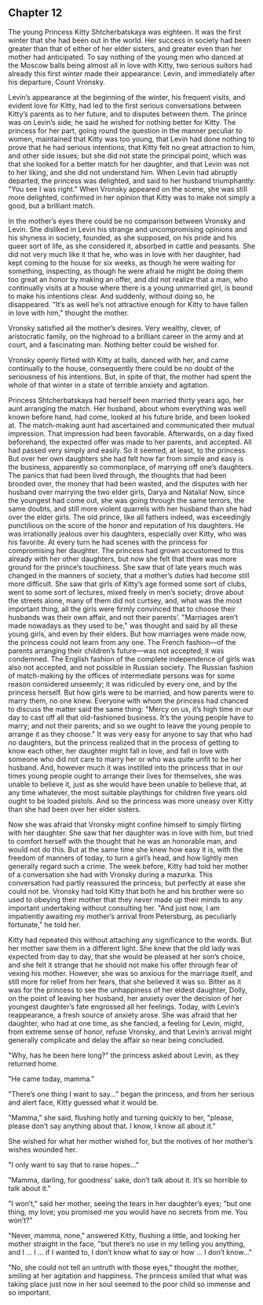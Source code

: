 ## Chapter 12


The young Princess Kitty Shtcherbatskaya was eighteen. It was the first
winter that she had been out in the world. Her success in society had
been greater than that of either of her elder sisters, and greater even
than her mother had anticipated. To say nothing of the young men who
danced at the Moscow balls being almost all in love with Kitty, two
serious suitors had already this first winter made their appearance:
Levin, and immediately after his departure, Count Vronsky.

Levin’s appearance at the beginning of the winter, his frequent visits,
and evident love for Kitty, had led to the first serious conversations
between Kitty’s parents as to her future, and to disputes between them.
The prince was on Levin’s side; he said he wished for nothing better for
Kitty. The princess for her part, going round the question in the manner
peculiar to women, maintained that Kitty was too young, that Levin had
done nothing to prove that he had serious intentions, that Kitty felt no
great attraction to him, and other side issues; but she did not state
the principal point, which was that she looked for a better match for
her daughter, and that Levin was not to her liking, and she did not
understand him. When Levin had abruptly departed, the princess was
delighted, and said to her husband triumphantly: "You see I was right."
When Vronsky appeared on the scene, she was still more delighted,
confirmed in her opinion that Kitty was to make not simply a good, but a
brilliant match.

In the mother’s eyes there could be no comparison between Vronsky and
Levin. She disliked in Levin his strange and uncompromising opinions and
his shyness in society, founded, as she supposed, on his pride and his
queer sort of life, as she considered it, absorbed in cattle and
peasants. She did not very much like it that he, who was in love with
her daughter, had kept coming to the house for six weeks, as though he
were waiting for something, inspecting, as though he were afraid he
might be doing them too great an honor by making an offer, and did not
realize that a man, who continually visits at a house where there is a
young unmarried girl, is bound to make his intentions clear. And
suddenly, without doing so, he disappeared. "It’s as well he’s not
attractive enough for Kitty to have fallen in love with him," thought
the mother.

Vronsky satisfied all the mother’s desires. Very wealthy, clever, of
aristocratic family, on the highroad to a brilliant career in the army
and at court, and a fascinating man. Nothing better could be wished for.

Vronsky openly flirted with Kitty at balls, danced with her, and came
continually to the house, consequently there could be no doubt of the
seriousness of his intentions. But, in spite of that, the mother had
spent the whole of that winter in a state of terrible anxiety and
agitation.

Princess Shtcherbatskaya had herself been married thirty years ago, her
aunt arranging the match. Her husband, about whom everything was well
known before hand, had come, looked at his future bride, and been looked
at. The match-making aunt had ascertained and communicated their mutual
impression. That impression had been favorable. Afterwards, on a day
fixed beforehand, the expected offer was made to her parents, and
accepted. All had passed very simply and easily. So it seemed, at least,
to the princess. But over her own daughters she had felt how far from
simple and easy is the business, apparently so commonplace, of marrying
off one’s daughters. The panics that had been lived through, the
thoughts that had been brooded over, the money that had been wasted, and
the disputes with her husband over marrying the two elder girls, Darya
and Natalia! Now, since the youngest had come out, she was going through
the same terrors, the same doubts, and still more violent quarrels with
her husband than she had over the elder girls. The old prince, like all
fathers indeed, was exceedingly punctilious on the score of the honor
and reputation of his daughters. He was irrationally jealous over his
daughters, especially over Kitty, who was his favorite. At every turn he
had scenes with the princess for compromising her daughter. The princess
had grown accustomed to this already with her other daughters, but now
she felt that there was more ground for the prince’s touchiness. She saw
that of late years much was changed in the manners of society, that a
mother’s duties had become still more difficult. She saw that girls of
Kitty’s age formed some sort of clubs, went to some sort of lectures,
mixed freely in men’s society; drove about the streets alone, many of
them did not curtsey, and, what was the most important thing, all the
girls were firmly convinced that to choose their husbands was their own
affair, and not their parents’. "Marriages aren’t made nowadays as they
used to be," was thought and said by all these young girls, and even by
their elders. But how marriages were made now, the princess could not
learn from any one. The French fashion—of the parents arranging their
children’s future—was not accepted; it was condemned. The English
fashion of the complete independence of girls was also not accepted, and
not possible in Russian society. The Russian fashion of match-making by
the offices of intermediate persons was for some reason considered
unseemly; it was ridiculed by every one, and by the princess herself.
But how girls were to be married, and how parents were to marry them, no
one knew. Everyone with whom the princess had chanced to discuss the
matter said the same thing: "Mercy on us, it’s high time in our day to
cast off all that old-fashioned business. It’s the young people have to
marry; and not their parents; and so we ought to leave the young people
to arrange it as they choose." It was very easy for anyone to say that
who had no daughters, but the princess realized that in the process of
getting to know each other, her daughter might fall in love, and fall in
love with someone who did not care to marry her or who was quite unfit
to be her husband. And, however much it was instilled into the princess
that in our times young people ought to arrange their lives for
themselves, she was unable to believe it, just as she would have been
unable to believe that, at any time whatever, the most suitable
playthings for children five years old ought to be loaded pistols. And
so the princess was more uneasy over Kitty than she had been over her
elder sisters.

Now she was afraid that Vronsky might confine himself to simply flirting
with her daughter. She saw that her daughter was in love with him, but
tried to comfort herself with the thought that he was an honorable man,
and would not do this. But at the same time she knew how easy it is,
with the freedom of manners of today, to turn a girl’s head, and how
lightly men generally regard such a crime. The week before, Kitty had
told her mother of a conversation she had with Vronsky during a mazurka.
This conversation had partly reassured the princess; but perfectly at
ease she could not be. Vronsky had told Kitty that both he and his
brother were so used to obeying their mother that they never made up
their minds to any important undertaking without consulting her. "And
just now, I am impatiently awaiting my mother’s arrival from Petersburg,
as peculiarly fortunate," he told her.

Kitty had repeated this without attaching any significance to the words.
But her mother saw them in a different light. She knew that the old lady
was expected from day to day, that she would be pleased at her son’s
choice, and she felt it strange that he should not make his offer
through fear of vexing his mother. However, she was so anxious for the
marriage itself, and still more for relief from her fears, that she
believed it was so. Bitter as it was for the princess to see the
unhappiness of her eldest daughter, Dolly, on the point of leaving her
husband, her anxiety over the decision of her youngest daughter’s fate
engrossed all her feelings. Today, with Levin’s reappearance, a fresh
source of anxiety arose. She was afraid that her daughter, who had at
one time, as she fancied, a feeling for Levin, might, from extreme sense
of honor, refuse Vronsky, and that Levin’s arrival might generally
complicate and delay the affair so near being concluded.

"Why, has he been here long?" the princess asked about Levin, as they
returned home.

"He came today, mamma."

"There’s one thing I want to say..." began the princess, and from her
serious and alert face, Kitty guessed what it would be.

"Mamma," she said, flushing hotly and turning quickly to her, "please,
please don’t say anything about that. I know, I know all about it."

She wished for what her mother wished for, but the motives of her
mother’s wishes wounded her.

"I only want to say that to raise hopes..."

"Mamma, darling, for goodness’ sake, don’t talk about it. It’s so
horrible to talk about it."

"I won’t," said her mother, seeing the tears in her daughter’s eyes;
"but one thing, my love; you promised me you would have no secrets from
me. You won’t?"

"Never, mamma, none," answered Kitty, flushing a little, and looking her
mother straight in the face, "but there’s no use in my telling you
anything, and I ... I ... if I wanted to, I don’t know what to say or
how ... I don’t know..."

"No, she could not tell an untruth with those eyes," thought the mother,
smiling at her agitation and happiness. The princess smiled that what
was taking place just now in her soul seemed to the poor child so
immense and so important.



